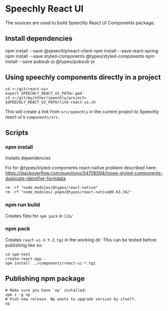 # Speechly React UI

The sources are used to build Speechly React UI Components package.

## Install dependencies
npm install --save @speechly/react-client
npm install --save react-spring
npm install --save styled-components @types/styled-components
npm install --save pubsub-js @types/pubsub-js

## Using speechly components directly in a project

```
cd <~/git/react-ui>
export SPEECHLY_REACT_UI_PATH=`pwd`
cd <~/git/my/other/speechly/project>
$SPEECHLY_REACT_UI_PATH/link-react-ui.sh
```

This will create a link from `src/speechly` in the current project to Speechly react-ui's `components/src`.

## Scripts

### npm install

Installs dependencies

Fix for @types/styled-components react-native problem
described here: https://stackoverflow.com/questions/54706594/types-styled-components-duplicate-identifier-formdata

```
rm -rf "node_modules/@types/react-native"
rm -rf "node_modules/.pnpm/@types/react-native@0.63.34/"
```

### npm run build

Creates files for `npm pack` in `lib/`

### npm pack

Creates `react-ui-X.Y.Z.tgz` in the working dir. This can be tested before publishing like so:

```
cd npm-test
create-react-app .
npm install ../components/react-ui-*.tgz
```

## Publishing npm package

```
# Make sure you have `np` installed:
npm i -g np
# Push new release. Np wants to upgrade version by itself.
np
